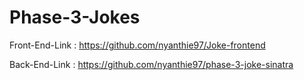 # Phase-3-Jokes

Front-End-Link : https://github.com/nyanthie97/Joke-frontend

Back-End-Link : https://github.com/nyanthie97/phase-3-joke-sinatra
